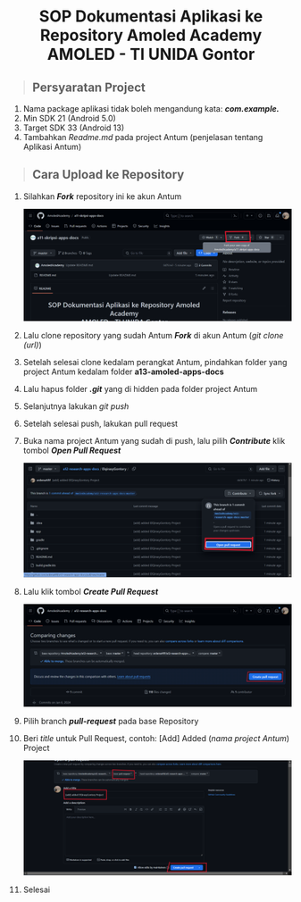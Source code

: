 <h1 align="center">
   SOP Dokumentasi Aplikasi ke Repository Amoled Academy
<br>
   AMOLED - TI UNIDA Gontor
</h1>

> ## Persyaratan Project
1. Nama package aplikasi tidak boleh mengandung kata: ***com.example.***
2. Min SDK 21 (Android 5.0)
3. Target SDK 33 (Android 13)
4. Tambahkan _Readme.md_ pada project Antum (penjelasan tentang Aplikasi Antum)

> ## Cara Upload ke Repository
1. Silahkan ***Fork*** repository ini ke akun Antum

   <img src="https://github.com/AmoledAcademy/assets/blob/main/fork.png" width="500">

2. Lalu clone repository yang sudah Antum ***Fork*** di akun Antum (_git clone (url)_)

3. Setelah selesai clone kedalam perangkat Antum, pindahkan folder yang project Antum kedalam folder **a13-amoled-apps-docs**

4. Lalu hapus folder ***.git*** yang di hidden pada folder project Antum

5. Selanjutnya lakukan _git push_

6. Setelah selesai push, lakukan pull request

7. Buka nama project Antum yang sudah di push, lalu pilih ***Contribute*** klik tombol ***Open Pull Request***

   <img src="https://github.com/AmoledAcademy/assets/blob/main/open%20pull%20request.png" width="500">

8. Lalu klik tombol ***Create Pull Request***

   <img src="https://github.com/AmoledAcademy/assets/blob/main/create%20pull%20request.png" width="500">

9. Pilih branch ***pull-request*** pada base Repository

10. Beri _title_ untuk Pull Request, contoh: [Add] Added (_nama project Antum_) Project
   
      <img src="https://github.com/AmoledAcademy/assets/blob/main/base%20repo.png" width="500">

11. Selesai

